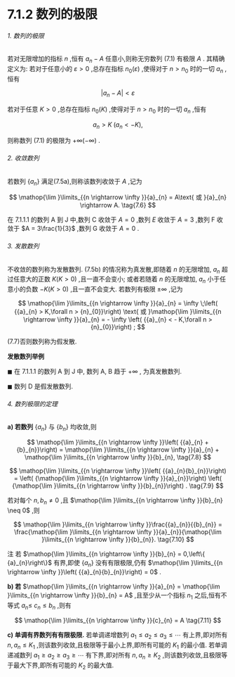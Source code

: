 # 7.1.2 数列的极限

###### 1. 数列的极限

若对无限增加的指标 $n$ ,恒有 ${a}_{n} - A$ 任意小,则称无穷数列 (7.1) 有极限 $A$ . 其精确定义为: 若对于任意小的 $\varepsilon  > 0$ ,总存在指标 ${n}_{0}\left( \varepsilon \right)$ ,使得对于 $n > {n}_{0}$ 时的一切 ${a}_{n}$ ,恒有

$$
\left| {{a}_{n} - A}\right|  < \varepsilon  \tag{7.5a}
$$

若对于任意 $K > 0$ ,总存在指标 ${n}_{0}\left( K\right)$ ,使得对于 $n > {n}_{0}$ 时的一切 ${a}_{n}$ ,恒有

$$
{a}_{n} > K\;\left( {{a}_{n} <  - K}\right) , \tag{7.5b}
$$

则称数列 (7.1) 的极限为 $+ \infty \left( {-\infty }\right)$ .

###### 2. 收敛数列

若数列 $\left\{  {a}_{n}\right\}$ 满足(7.5a),则称该数列收敛于 $A$ ,记为

$$
\mathop{\lim }\limits_{{n \rightarrow  \infty }}{a}_{n} = A\text{ 或 }{a}_{n} \rightarrow  A. \tag{7.6}
$$

在 7.1.1.1 的数列 $\mathrm{A}$ 到 $\mathrm{J}$ 中,数列 $\mathrm{C}$ 收敛于 $A = 0$ ,数列 $E$ 收敛于 $A = 3$ ,数列 $\mathrm{F}$ 收敛于 $A = 3\frac{1}{3}$ ,数列 $\mathrm{G}$ 收敛于 $A = 0$ .

###### 3. 发散数列

不收敛的数列称为发散数列. (7.5b) 的情况称为真发散,即随着 $n$ 的无限增加, ${a}_{n}$ 超过任意大的正数 $K\left( {K > 0}\right)$ ,且一直不会变小; 或者若随着 $n$ 的无限增加, ${a}_{n}$ 小于任意小的负数 $- K\left( {K > 0}\right)$ ,且一直不会变大. 若数列有极限 $\pm  \infty$ ,记为

$$
\mathop{\lim }\limits_{{n \rightarrow  \infty }}{a}_{n} = \infty \;\left( {{a}_{n} > K,\forall n > {n}_{0}}\right) \text{ 或 }\mathop{\lim }\limits_{{n \rightarrow  \infty }}{a}_{n} =  - \infty \left( {{a}_{n} <  - K,\forall n > {n}_{0}}\right) ;
$$

(7.7)否则数列称为假发散.

**发散数列举例**

$\blacksquare$ 在 7.1.1.1 的数列 A 到 J 中, 数列 A, B 趋于 $+ \infty$ , 为真发散数列.

$\blacksquare$ 数列 $\mathrm{D}$ 是假发散数列.

###### 4. 数列极限的定理

**a) 若数列** $\left\{  {a}_{n}\right\}$ 与 $\left\{  {b}_{n}\right\}$ 均收敛,则

$$
\mathop{\lim }\limits_{{n \rightarrow  \infty }}\left( {{a}_{n} + {b}_{n}}\right)  = \mathop{\lim }\limits_{{n \rightarrow  \infty }}{a}_{n} + \mathop{\lim }\limits_{{n \rightarrow  \infty }}{b}_{n}, \tag{7.8}
$$

$$
\mathop{\lim }\limits_{{n \rightarrow  \infty }}\left( {{a}_{n}{b}_{n}}\right)  = \left( {\mathop{\lim }\limits_{{n \rightarrow  \infty }}{a}_{n}}\right) \left( {\mathop{\lim }\limits_{{n \rightarrow  \infty }}{b}_{n}}\right) . \tag{7.9}
$$

若对每个 $n,{b}_{n} \neq  0$ ,且 $\mathop{\lim }\limits_{{n \rightarrow  \infty }}{b}_{n} \neq  0$ ,则

$$
\mathop{\lim }\limits_{{n \rightarrow  \infty }}\frac{{a}_{n}}{{b}_{n}} = \frac{\mathop{\lim }\limits_{{n \rightarrow  \infty }}{a}_{n}}{\mathop{\lim }\limits_{{n \rightarrow  \infty }}{b}_{n}}. \tag{7.10}
$$

注 若 $\mathop{\lim }\limits_{{n \rightarrow  \infty }}{b}_{n} = 0,\left\{  {a}_{n}\right\}$ 有界,即使 $\left\{  {a}_{n}\right\}$ 没有有限极限,仍有 $\mathop{\lim }\limits_{{n \rightarrow  \infty }}\left( {{a}_{n}{b}_{n}}\right)  = 0$ .

**b) 若** $\mathop{\lim }\limits_{{n \rightarrow  \infty }}{a}_{n} = \mathop{\lim }\limits_{{n \rightarrow  \infty }}{b}_{n} = A$ ,且至少从一个指标 ${n}_{1}$ 之后,恒有不等式 ${a}_{n} \leq$ ${c}_{n} \leq  {b}_{n}$ ,则有

$$
\mathop{\lim }\limits_{{n \rightarrow  \infty }}{c}_{n} = A \tag{7.11}
$$

**c) 单调有界数列有有限极限.** 若单调递增数列 ${a}_{1} \leq  {a}_{2} \leq  {a}_{3} \leq  \cdots$ 有上界,即对所有 $n,{a}_{n} \leq  {K}_{1}$ ,则该数列收敛,且极限等于最小上界,即所有可能的 ${K}_{1}$ 的最小值. 若单调递减数列 ${a}_{1} \geq  {a}_{2} \geq  {a}_{3} \geq  \cdots$ 有下界,即对所有 $n,{a}_{n} \geq  {K}_{2}$ ,则该数列收敛,且极限等于最大下界,即所有可能的 ${K}_{2}$ 的最大值.

